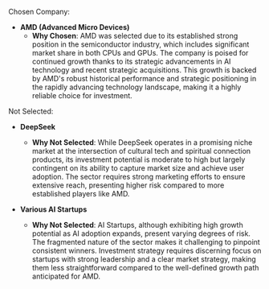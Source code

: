 Chosen Company:
- **AMD (Advanced Micro Devices)**
  - **Why Chosen**: AMD was selected due to its established strong position in the semiconductor industry, which includes significant market share in both CPUs and GPUs. The company is poised for continued growth thanks to its strategic advancements in AI technology and recent strategic acquisitions. This growth is backed by AMD's robust historical performance and strategic positioning in the rapidly advancing technology landscape, making it a highly reliable choice for investment.

Not Selected:
- **DeepSeek**
  - **Why Not Selected**: While DeepSeek operates in a promising niche market at the intersection of cultural tech and spiritual connection products, its investment potential is moderate to high but largely contingent on its ability to capture market size and achieve user adoption. The sector requires strong marketing efforts to ensure extensive reach, presenting higher risk compared to more established players like AMD.

- **Various AI Startups**
  - **Why Not Selected**: AI Startups, although exhibiting high growth potential as AI adoption expands, present varying degrees of risk. The fragmented nature of the sector makes it challenging to pinpoint consistent winners. Investment strategy requires discerning focus on startups with strong leadership and a clear market strategy, making them less straightforward compared to the well-defined growth path anticipated for AMD.